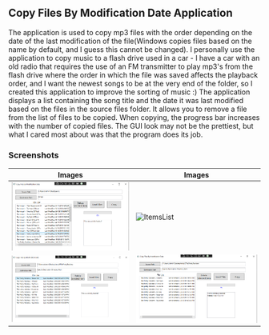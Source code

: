 ## Copy Files By Modification Date Application ##

The application is used to copy mp3 files with the order depending on the date of the last modification of the file(Windows copies files based on the name by default, and I guess this cannot be changed). I personally use the application to copy music to a flash drive used in a car - I have a car with an old radio that requires the use of an FM transmitter to play mp3's from the flash drive where the order in which the file was saved affects the playback order, and I want the newest songs to be at the very end of the folder, so I created this application to improve the sorting of music :)
The application displays a list containing the song title and the date it was last modified based on the files in the source files folder. It allows you to remove a file from the list of files to be copied. When copying, the progress bar increases with the number of copied files. The GUI look may not be the prettiest, but what I cared most about was that the program does its job.


### Screenshots ###
| Images  | Images |
| ------------- | ------------- |
| ![ItemsList](assets/1FilesLoaded.png)  | ![ItemsList](assets/2FiledCopied.png)  |
| ![ItemsList](assets/3BeforeDeletingItem.png)  | ![ItemsList](assets/4AfterClickDeleteItem.png)  |